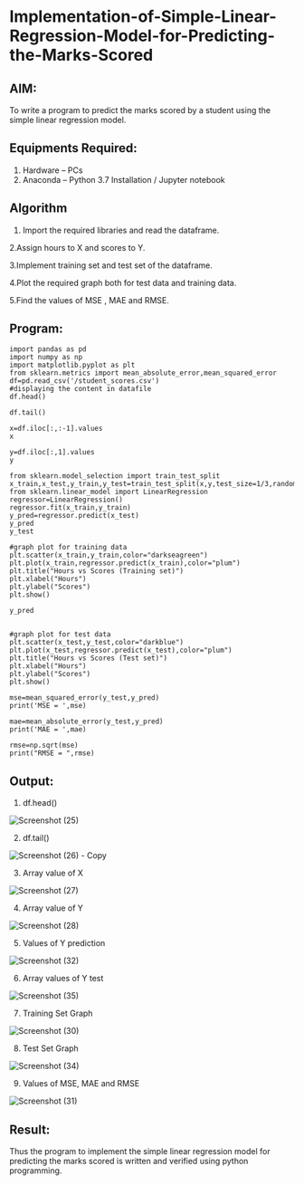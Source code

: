 # Implementation-of-Simple-Linear-Regression-Model-for-Predicting-the-Marks-Scored

## AIM:
To write a program to predict the marks scored by a student using the simple linear regression model.

## Equipments Required:
1. Hardware – PCs
2. Anaconda – Python 3.7 Installation / Jupyter notebook

## Algorithm
1. Import the required libraries and read the dataframe.

   
2.Assign hours to X and scores to Y.


3.Implement training set and test set of the dataframe.


4.Plot the required graph both for test data and training data.


5.Find the values of MSE , MAE and RMSE.
 

## Program:
```
import pandas as pd
import numpy as np
import matplotlib.pyplot as plt
from sklearn.metrics import mean_absolute_error,mean_squared_error
df=pd.read_csv('/student_scores.csv')
#displaying the content in datafile
df.head()

df.tail()

x=df.iloc[:,:-1].values
x

y=df.iloc[:,1].values
y

from sklearn.model_selection import train_test_split
x_train,x_test,y_train,y_test=train_test_split(x,y,test_size=1/3,random_state=0)
from sklearn.linear_model import LinearRegression
regressor=LinearRegression()
regressor.fit(x_train,y_train)
y_pred=regressor.predict(x_test)
y_pred
y_test

#graph plot for training data
plt.scatter(x_train,y_train,color="darkseagreen")
plt.plot(x_train,regressor.predict(x_train),color="plum")
plt.title("Hours vs Scores (Training set)")
plt.xlabel("Hours")
plt.ylabel("Scores")
plt.show()

y_pred


#graph plot for test data
plt.scatter(x_test,y_test,color="darkblue")
plt.plot(x_test,regressor.predict(x_test),color="plum")
plt.title("Hours vs Scores (Test set)")
plt.xlabel("Hours")
plt.ylabel("Scores")
plt.show()

mse=mean_squared_error(y_test,y_pred)
print('MSE = ',mse)

mae=mean_absolute_error(y_test,y_pred)
print('MAE = ',mae)

rmse=np.sqrt(mse)
print("RMSE = ",rmse)
```

## Output:
1. df.head()



![Screenshot (25)](https://github.com/MaheshMuthuL/Implementation-of-Simple-Linear-Regression-Model-for-Predicting-the-Marks-Scored/assets/135570619/6917a59e-d5b2-4cb8-ad9d-c89935d0db36)





2. df.tail()





![Screenshot (26) - Copy](https://github.com/MaheshMuthuL/Implementation-of-Simple-Linear-Regression-Model-for-Predicting-the-Marks-Scored/assets/135570619/684a65f5-5b24-4cde-9a97-5bb12621d8c8)





 3. Array value of X







![Screenshot (27)](https://github.com/MaheshMuthuL/Implementation-of-Simple-Linear-Regression-Model-for-Predicting-the-Marks-Scored/assets/135570619/a8cda932-d4e8-4ad6-97bf-09e36c0abebb)

 
 
 
 
 
 
 
 4. Array value of Y





![Screenshot (28)](https://github.com/MaheshMuthuL/Implementation-of-Simple-Linear-Regression-Model-for-Predicting-the-Marks-Scored/assets/135570619/2d2d83d8-efd7-4fa4-a835-e7ea5eb85728)

 
 
 
 
 5. Values of Y prediction




![Screenshot (32)](https://github.com/MaheshMuthuL/Implementation-of-Simple-Linear-Regression-Model-for-Predicting-the-Marks-Scored/assets/135570619/f0ce2721-6e60-4df7-9a8f-3b1380581db9)




 6. Array values of Y test






![Screenshot (35)](https://github.com/MaheshMuthuL/Implementation-of-Simple-Linear-Regression-Model-for-Predicting-the-Marks-Scored/assets/135570619/819d7d3a-6d5e-4430-84b2-b9962d477946)






7. Training Set Graph





![Screenshot (30)](https://github.com/MaheshMuthuL/Implementation-of-Simple-Linear-Regression-Model-for-Predicting-the-Marks-Scored/assets/135570619/fa83ea33-405f-449e-8680-62f611cfee5f)







8. Test Set Graph





![Screenshot (34)](https://github.com/MaheshMuthuL/Implementation-of-Simple-Linear-Regression-Model-for-Predicting-the-Marks-Scored/assets/135570619/1e72f794-0a30-43a5-89b9-311570e46bfb)






9. Values of MSE, MAE and RMSE






![Screenshot (31)](https://github.com/MaheshMuthuL/Implementation-of-Simple-Linear-Regression-Model-for-Predicting-the-Marks-Scored/assets/135570619/877d66fe-ef68-43b6-a580-61880437a46d)





## Result:
Thus the program to implement the simple linear regression model for predicting the marks scored is written and verified using python programming.

